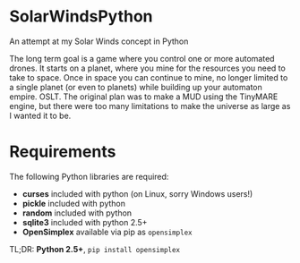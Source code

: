 # SolarWindsPython
An attempt at my Solar Winds concept in Python

The long term goal is a game where you control one or more automated drones. It starts on a planet, where you mine for the resources you need to take to space. Once in space you can continue to mine, no longer limited to a single planet (or even to planets) while building up your automaton empire. OSLT. The original plan was to make a MUD using the TinyMARE engine, but there were too many limitations to make the universe as large as I wanted it to be.

# Requirements
The following Python libraries are required:

  * **curses**			included with python (on Linux, sorry Windows users!)
  * **pickle**      included with python
  * **random**			included with python
  * **sqlite3**			included with python 2.5+
  * **OpenSimplex** 	available via pip as `opensimplex`

  TL;DR: **Python 2.5+**, `pip install opensimplex`
